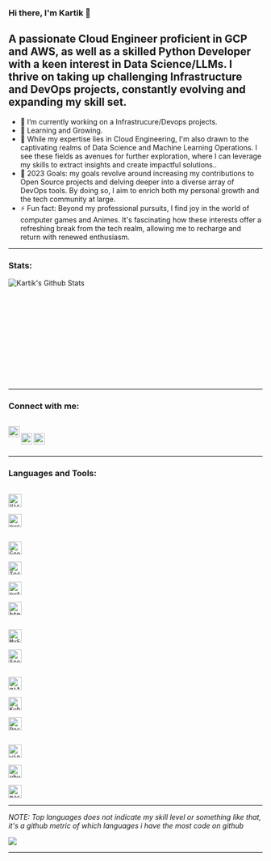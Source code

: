 ### Hi there, I'm Kartik 👋

##  A passionate Cloud Engineer proficient in GCP and AWS, as well as a skilled Python Developer with a keen interest in Data Science/LLMs. I thrive on taking up challenging Infrastructure and DevOps projects, constantly evolving and expanding my skill set.

- 🔭 I’m currently working on a Infrastrucure/Devops projects.
- 🌱 Learning and Growing.
- 👯 While my expertise lies in Cloud Engineering, I'm also drawn to the captivating realms of Data Science and Machine Learning Operations. I see these fields as avenues for further exploration, where I can leverage my skills to extract insights and create impactful solutions..
- 🥅 2023 Goals: my goals revolve around increasing my contributions to Open Source projects and delving deeper into a diverse array of DevOps tools. By doing so, I aim to enrich both my personal growth and the tech community at large.
- ⚡ Fun fact: Beyond my professional pursuits, I find joy in the world of computer games and Animes. It's fascinating how these interests offer a refreshing break from the tech realm, allowing me to recharge and return with renewed enthusiasm.

---
### Stats:

<a href="https://github.com/rajkartik">
<img align="left" alt="Kartik's Github Stats" src="https://github-readme-stats-sigma-five.vercel.app/api?username=rajkartik&show_icons=true&theme=synthwave" /></a>
<br />
<br />
<br />
<br />
<br />
<br />
<br />
<br />
<br />
<br />
<br />
<br />

---

### Connect with me:

[<code>
<img align="left"  width="22px" src="https://cdn4.iconfinder.com/data/icons/logos-and-brands/512/160_Hackerrank_logo_logos-512.png" />
  </code>](https://www.hackerrank.com/say_rox?hr_r=1)
[<img align="left"  width="22px" src="https://cdn.icon-icons.com/icons2/2407/PNG/512/steam_icon_146047.png" />][Steam]
[<img align="left"  width="22px" src="https://cdn.icon-icons.com/icons2/555/PNG/512/linkedin_icon-icons.com_53609.png" />][linkedin]


<br />




---

### Languages and Tools:


[<code>
<img alt="Visual studio code" width="26px" src="https://cdn.icon-icons.com/icons2/3053/PNG/128/microsoft_visual_studio_code_alt_macos_bigsur_icon_189952.png" />
</code>](https://code.visualstudio.com/)
[<code>
<img alt="pycharm" width="26px" src="https://img.icons8.com/color/240/000000/pycharm.png" />
</code>](https://www.jetbrains.com/pycharm/)

[<code>
<img alt="Google Cloud" width="26px" src="https://cdn.icon-icons.com/icons2/2699/PNG/128/google_cloud_logo_icon_171058.png">
</code>](https://cloud.google.com/)
[<code>
<img alt="Terraform" width="26px" src="https://cdn.icon-icons.com/icons2/2107/PNG/128/file_type_terraform_icon_130125.png">
</code>](https://www.terraform.io/)
[<code>
<img alt="python" width="26px" src="https://img.icons8.com/color/240/000000/python.png">
</code>](https://www.python.org/)
[<code>
<img alt="html5" width="26px" src="https://img.icons8.com/color/240/000000/html-5.png">
</code>](https://developer.mozilla.org/en-US/docs/Web/HTML)


[<code>
<img alt="MySQL" width="26px" src="https://cdn.icon-icons.com/icons2/273/PNG/256/icon_sql_256_30046.png">
</code>](https://dev.mysql.com/)
[<code>
<img alt="Snowflake" width="26px" src="https://cdn.icon-icons.com/icons2/964/PNG/512/snowflake_icon-icons.com_74649.png">
</code>](https://www.snowflake.com/)

[<code>
<img alt="github" width="26px" src="https://cdn.icon-icons.com/icons2/1907/PNG/128/iconfinder-github-4555889_121361.png">
</code>](https://github.com/)
[<code>
<img alt="Kubernetes" width="26px" src="https://cdn.icon-icons.com/icons2/2699/PNG/512/kubernetes_logo_icon_168359.png">
</code>](https://kubernetes.io/)
[<code>
<img alt="Docker" width="26px" src="https://cdn.icon-icons.com/icons2/2415/PNG/128/docker_plain_wordmark_logo_icon_146555.png">
</code>](https://www.docker.com/)

[<code>
<img alt="windows" width="26px" src="https://img.icons8.com/color/240/000000/windows-10.png">
</code>](https://www.microsoft.com/en-us/windows)
[<code>
<img alt="ubuntu" width="26px" src="https://img.icons8.com/color/96/000000/ubuntu--v1.png">
</code>](https://ubuntu.com/)
[<code>
<img alt="macos" width="26px" src="https://img.icons8.com/officel/160/000000/mac-logo.png">
</code>](https://developer.apple.com/macos/)


---


_NOTE: Top languages does not indicate my skill level or something like that, it's a github metric of which languages i have the most code on github_



<a href="https://github.com/rajkartik">
  <img align="center" src="https://github-readme-stats-sigma-five.vercel.app/api/top-langs/?username=rajkartik&theme=react&line_height=40&hide=css" />
</a>

---

[HackerRank]: https://www.hackerrank.com/say_rox?hr_r=1
[Steam]: https://steamcommunity.com/profiles/76561198376698043/
[linkedin]: https://www.linkedin.com/in/kartik-raj-89762616b/

